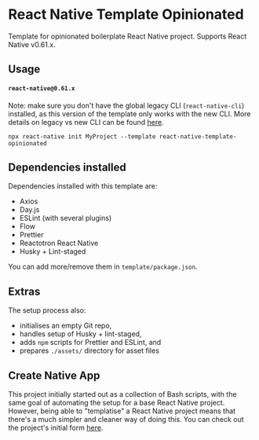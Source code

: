 # React Native Template Opinionated
Template for opinionated boilerplate React Native project. Supports React Native v0.61.x.

## Usage
#### `react-native@0.61.x`
Note: make sure you don't have the global legacy CLI (`react-native-cli`) installed, as this version of the template only works with the new CLI. More details on legacy vs new CLI can be found [here](https://github.com/react-native-community/cli/blob/master/docs/init.md).
```
npx react-native init MyProject --template react-native-template-opinionated
```

## Dependencies installed
Dependencies installed with this template are:
- Axios
- Day.js
- ESLint (with several plugins)
- Flow
- Prettier
- Reactotron React Native
- Husky + Lint-staged

You can add more/remove them in `template/package.json`.

## Extras
The setup process also:
- initialises an empty Git repo,
- handles setup of Husky + lint-staged,
- adds `npm` scripts for Prettier and ESLint, and
- prepares `./assets/` directory for asset files

## Create Native App
This project initially started out as a collection of Bash scripts, with the same goal of automating the setup for a base React Native project. However, being able to "templatise" a React Native project means that there's a much simpler and cleaner way of doing this. You can check out the project's initial form [here](https://github.com/nictar/create-native-app/tree/v1.0.0).
